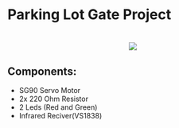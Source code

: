 # Parking Lot Gate Project

<h1 align="center">
  <img src="https://github.com/lucasbivar/little-arduino-projects/blob/main/Parking%20Lot%20Gate%20Project/project.gif" float="center"/>
</h1> 


## Components:
  - SG90 Servo Motor
  - 2x 220 Ohm Resistor 
  - 2 Leds (Red and Green)
  - Infrared Reciver(VS1838)
